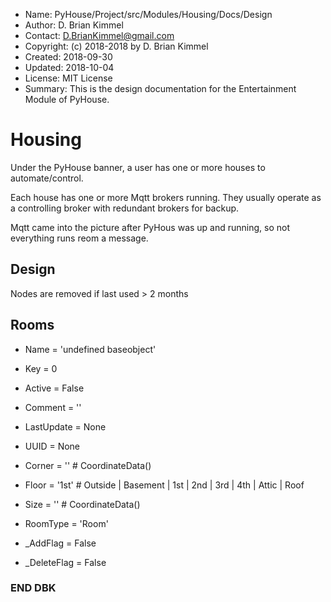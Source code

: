 * Name:      PyHouse/Project/src/Modules/Housing/Docs/Design
* Author:    D. Brian Kimmel
* Contact:   D.BrianKimmel@gmail.com
* Copyright: (c) 2018-2018 by D. Brian Kimmel
* Created:   2018-09-30
* Updated:   2018-10-04
* License:   MIT License
* Summary:   This is the design documentation for the Entertainment Module of PyHouse.


# Housing

Under the PyHouse banner, a user has one or more houses to automate/control.

Each house has one or more Mqtt brokers running.
They usually operate as a controlling broker with redundant brokers for backup.

Mqtt came into the picture after PyHous was up and running, so not everything runs reom a message.


## Design

Nodes are removed if last used > 2 months

## Rooms

- Name = 'undefined baseobject'
- Key = 0
- Active = False
- Comment = ''
- LastUpdate = None

- UUID = None

- Corner = ''  # CoordinateData()
- Floor = '1st'  # Outside | Basement | 1st | 2nd | 3rd | 4th | Attic | Roof
- Size = ''  # CoordinateData()
- RoomType = 'Room'
- _AddFlag = False
- _DeleteFlag = False



### END DBK

